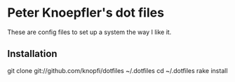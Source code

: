 # Peter Knoepfler's dot files

These are config files to set up a system the way I like it.

## Installation

  git clone git://github.com/knopfi/dotfiles ~/.dotfiles
  cd ~/.dotfiles
  rake install
